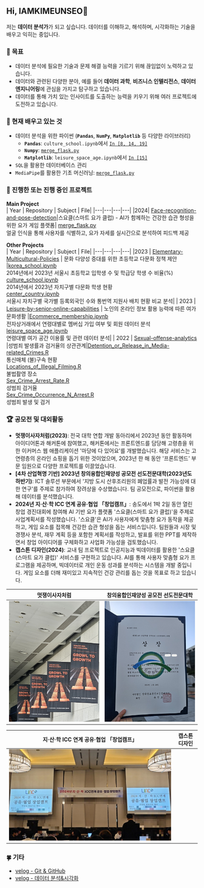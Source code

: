 ## Hi, IAMKIMEUNSEO👋
저는 **데이터 분석가**가 되고 싶습니다. 데이터를 이해하고, 해석하며, 시각화하는 기술을 배우고 익히는 중입니다.

### 🔭 목표
- 데이터 분석에 필요한 기술과 문제 해결 능력을 기르기 위해 끊임없이 노력하고 있습니다.
- 데이터와 관련된 다양한 분야, 예를 들어 **데이터 과학**, **비즈니스 인텔리전스**, **데이터 엔지니어링**에 관심을 가지고 탐구하고 있습니다.
- 데이터를 통해 가치 있는 인사이트를 도출하는 능력을 키우기 위해 여러 프로젝트에 도전하고 있습니다.

### 🌱 현재 배우고 있는 것
- 데이터 분석을 위한 파이썬 (**`Pandas`**, **`NumPy`**, **`Matplotlib`** 등 다양한 라이브러리)
  - **`Pandas`**: `culture_school.ipynb`에서 [`In [8, 14, 19]`](https://github.com/IAMKIMEUNSEO/Elementary-Multicultural-Policies/blob/main/Python/culture_school.ipynb)
  - **`Numpy`**: [`merge_flask.py`](https://github.com/2024-four-leaf-clover/Face-recognition-and-pose-detection/blob/a7726e21c27f4271690ee8a9d23af6252389c771/merge_flask.py#L48-L55)
  - **`Matplotlib`**: `leisure_space_age.ipynb`에서 [`In [15]`](https://github.com/IAMKIMEUNSEO/leisure-by-senior-online-capabilities/blob/ebd8df60f0251fd921684f477158a147f90a1eb1/Python/leisure_space_age.ipynb#L1246-L1262)
-  `SQL`을 활용한 데이터베이스 관리
-  `MediaPipe`를 활용한 기초 머신러닝: [`merge_flask.py`](https://github.com/2024-four-leaf-clover/Face-recognition-and-pose-detection/blob/a7726e21c27f4271690ee8a9d23af6252389c771/merge_flask.py#L14-L24)

### 🚀 진행한 또는 진행 중인 프로젝트

**Main Project**<br>
| Year | Repository | Subject | File|
|---|---|---|---|
|2024| [Face-recognition-and-pose-detection](https://github.com/2024-four-leaf-clover/Face-recognition-and-pose-detection.git)|스요클(스마트 요가 클럽) - AI가 함께하는 건강한 습관 형성을 위한 요가 게임 플랫폼| [merge_flask.py](https://github.com/2024-four-leaf-clover/Face-recognition-and-pose-detection/blob/main/merge_flask.py)<br> 얼굴 인식을 통해 사용자를 식별하고, 요가 자세를 실시간으로 분석하여 피드백 제공

**Other Projects**<br>
| Year | Repository | Subject | File|
|---|---|---|---|
|2023 | [Elementary-Multicultural-Policies](https://github.com/IAMKIMEUNSEO/Elementary-Multicultural-Policies.git) | 문화 다양성 증대를 위한 초등학교 다문화 정책 제안 |[korea_school.ipynb](https://github.com/IAMKIMEUNSEO/Elementary-Multicultural-Policies/blob/main/Python/korea_school.ipynb) <br> 2014년에서 2023년 서울시 초등학교 입학생 수 및 학급당 학생 수 비율(%) <br> [culture_school.ipynb](https://github.com/IAMKIMEUNSEO/Elementary-Multicultural-Policies/blob/main/Python/culture_school.ipynb)<br> 2014년에서 2023년 자치구별 다문화 학생 현황 <br> [center_country.ipynb](https://github.com/IAMKIMEUNSEO/Elementary-Multicultural-Policies/blob/main/Python/center_country.ipynb)<br>서울시 자치구별 국가별 등록외국인 수와 통번역 지원사 배치 현황 비교 분석|
| 2023 | [Leisure-by-senior-online-capabilities](https://github.com/IAMKIMEUNSEO/leisure-by-senior-online-capabilities.git) | 노인의 온라인 정보 활용 능력에 따른 여가문화생활 |[Ecommerce_membership.ipynb](https://github.com/IAMKIMEUNSEO/leisure-by-senior-online-capabilities/blob/main/Python/Ecommerce_membership.ipynb)<br>전자상거래에서 연령대별로 멤버십 가입 여부 및 회원 데이터 분석<br>[leisure_space_age.ipynb](https://github.com/IAMKIMEUNSEO/leisure-by-senior-online-capabilities/blob/main/Python/leisure_space_age.ipynb)<br>연령대별 여가 공간 이용률 및 관련 데이터 분석|
| 2022 | [Sexual-offense-analytics](https://github.com/IAMKIMEUNSEO/Sexual-offense-analytics.git) |성범죄 발생률과 검거율의 상관관계|[Detention_or_Release_in_Media-related_Crimes.R](https://github.com/IAMKIMEUNSEO/Sexual-offense-analytics/blob/main/R/Detention_or_Release_in_Media-related_Crimes.R)<br> 통신매체 (불)구속 현황 <br> [Locations_of_Illegal_Filming.R](https://github.com/IAMKIMEUNSEO/Sexual-offense-analytics/blob/main/R/Locations_of_Illegal_Filming.R) <br>불법촬영 장소 <br> [Sex_Crime_Arrest_Rate.R](https://github.com/IAMKIMEUNSEO/Sexual-offense-analytics/blob/main/R/Sex_Crime_Arrest_Rate.R) <br>성범죄 검거율 <br> [Sex_Crime_Occurrence_N_Arrest.R](https://github.com/IAMKIMEUNSEO/Sexual-offense-analytics/blob/main/R/Sex_Crime_Occurrence_N_Arrest.R) <br>성범죄 발생 및 검거

### 🏆 공모전 및 대외활동
- **멋쟁이사자처럼(2023)**: 전국 대학 연합 개발 동아리에서 2023년 동안 활동하며 아이디어톤과 해커톤에 참여했고, 해커톤에서는 프론트엔드를 담당해 고령층을 위한 이커머스 웹 애플리케이션 '마당에 다 있어요'를 개발했습니다. 해당 서비스는 고연령층의 온라인 쇼핑을 돕기 위한 것이었으며, 2023년 한 해 동안 '프론트엔드' 부문 임원으로 다양한 프로젝트를 이끌었습니다.
- **[4차 산업혁명 기반] 2023년 창의융합인재양성 공모전 선도전문대학(2023년도 하반기)**: ICT 솔루션 부문에서 '지방 도시 산후조리원의 폐업률과 발전 가능성에 대한 연구'를 주제로 참가하여 장려상을 수상했습니다. 팀 공모전으로, 파이썬을 활용해 데이터를 분석했습니다.
-  **2024년 지·산·학 ICC 연계 공유·협업 「창업캠프」**: 송도에서 1박 2일 동안 열린 창업 경진대회에 참여해 AI 기반 요가 플랫폼 '스요클(스마트 요가 클럽)'을 주제로 사업계획서를 작성했습니다. '스요클'은 AI가 사용자에게 맞춤형 요가 동작을 제공하고, 게임 요소를 접목해 건강한 습관 형성을 돕는 서비스입니다. 팀원들과 시장 및 경쟁사 분석, 재무 계획 등을 포함한 계획서를 작성하고, 발표를 위한 PPT를 제작하면서 창업 아이디어를 구체화하고 사업화 가능성을 검토했습니다.
- **캡스톤 디자인(2024)**: 교내 팀 프로젝트로 인공지능과 빅데이터를 활용한 '스요클(스마트 요가 클럽)' 서비스를 구현하고 있습니다. AI를 통해 사용자 맞춤형 요가 프로그램을 제공하며, 빅데이터로 개인 운동 성과를 분석하는 시스템을 개발 중입니다. 게임 요소를 더해 재미있고 지속적인 건강 관리를 돕는 것을 목표로 하고 있습니다.

|멋쟁이사자처럼|창의융합인재양성 공모전 선도전문대학|
|:---:|:---:|
|![멋쟁이사자처럼](https://github.com/IAMKIMEUNSEO/IAMKIMEUNSEO/blob/main/%EB%A9%8B%EC%9F%81%EC%9D%B4%20%EC%82%AC%EC%9E%90%EC%B2%98%EB%9F%BC.jpg)|![창의융합인재양성 공모전 선도전문대학(2023년도 하반기)](https://github.com/IAMKIMEUNSEO/IAMKIMEUNSEO/blob/main/ICT%20%EC%86%94%EB%A3%A8%EC%85%98%20%EA%B3%B5%EB%AA%A8%EC%A0%84%20%EC%83%81%EC%9E%A5.jpg)|

|지·산·학  ICC 연계 공유·협업 「창업캠프」|캡스톤 디자인|
|:---:|:---:|
|![지·산·학 ICC 연계 공유·협업 「창업캠프」](https://github.com/IAMKIMEUNSEO/IAMKIMEUNSEO/blob/main/%EC%A7%80%EC%82%B0%ED%95%99%20%EA%B3%B5%EC%9C%A0%ED%98%91%EC%97%85%EC%B0%BD%EC%97%85%EC%BA%A0%ED%94%84.jpg)||![캡스톤](https://github.com/IAMKIMEUNSEO/IAMKIMEUNSEO/blob/5c08b80f79088231cdc5faeafdd5f151ed9daf18/capstone.jpg)|
  
### 🍀 기타
- [velog - Git & GitHub](https://velog.io/@eunseo63/series/%EA%B9%83-%EA%B9%83%ED%97%88%EB%B8%8C)
- [velog - 데이터 분석&시각화](https://velog.io/@eunseo63/series/%EB%B9%85%EB%8D%B0%EC%9D%B4%ED%84%B0%EB%B6%84%EC%84%9D%EC%8B%9C%EA%B0%81%ED%99%94)
